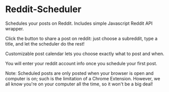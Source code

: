 Reddit-Scheduler
================

Schedules your posts on Reddit. Includes simple Javascript Reddit API wrapper.

Click the button to share a post on reddit: just choose a subreddit, type a title, and let the scheduler do the rest! 

Customizable post calendar lets you choose exactly what to post and when.

You will enter your reddit account info once you schedule your first post.

Note: Scheduled posts are only posted when your browser is open and computer is on; such is the limitation of a Chrome Extension. However, we all know you're on your computer all the time, so it won't be a big deal!